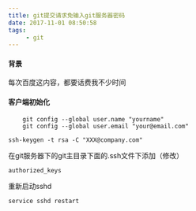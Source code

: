 ```yaml
---
title: git提交请求免输入git服务器密码
date: 2017-11-01 08:50:58
tags:
     - git
---
```


#### 背景

每次百度这内容，都要话费我不少时间

#### 客户端初始化

```
    git config --global user.name "yourname"  
    git config --global user.email "your@email.com"  
```


```
ssh-keygen -t rsa -C "XXX@company.com"
```

在git服务器下的git主目录下面的.ssh文件下添加（修改）
```
authorized_keys
```

重新启动sshd
```
service sshd restart
```